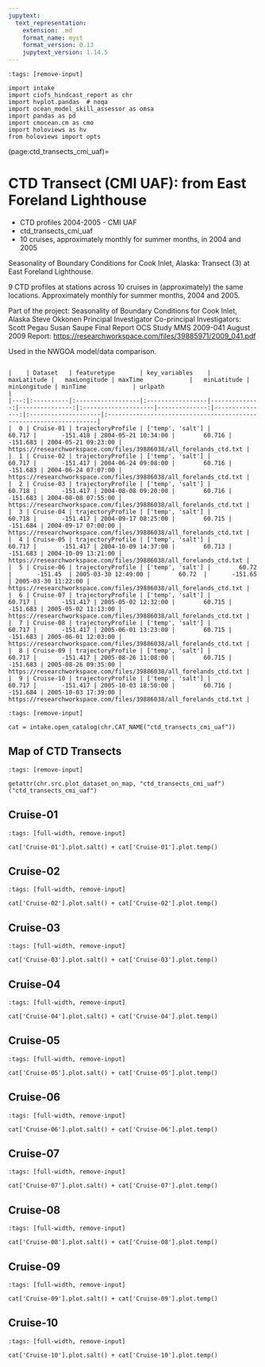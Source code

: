 ```yaml
---
jupytext:
  text_representation:
    extension: .md
    format_name: myst
    format_version: 0.13
    jupytext_version: 1.14.5
---
```


```{code-cell}
:tags: [remove-input]

import intake
import ciofs_hindcast_report as chr
import hvplot.pandas  # noqa
import ocean_model_skill_assessor as omsa
import pandas as pd
import cmocean.cm as cmo
import holoviews as hv
from holoviews import opts
```

(page:ctd_transects_cmi_uaf)=
# CTD Transect (CMI UAF): from East Foreland Lighthouse

* CTD profiles 2004-2005 - CMI UAF
* ctd_transects_cmi_uaf
* 10 cruises, approximately monthly for summer months, in 2004 and 2005

Seasonality of Boundary Conditions for Cook Inlet, Alaska: Transect (3) at East Foreland Lighthouse.

9 CTD profiles at stations across 10 cruises in (approximately) the same locations. Approximately monthly for summer months, 2004 and 2005.

Part of the project:
Seasonality of Boundary Conditions for Cook Inlet, Alaska
Steve Okkonen Principal Investigator
Co-principal Investigators: Scott Pegau Susan Saupe
Final Report
OCS Study MMS 2009-041
August 2009
Report: https://researchworkspace.com/files/39885971/2009_041.pdf


Used in the NWGOA model/data comparison.

```{dropdown} Dataset metadata

|    | Dataset   | featuretype       | key_variables    |   maxLatitude |   maxLongitude | maxTime             |   minLatitude |   minLongitude | minTime             | urlpath                                                            |
|---:|:----------|:------------------|:-----------------|--------------:|---------------:|:--------------------|--------------:|---------------:|:--------------------|:-------------------------------------------------------------------|
|  0 | Cruise-01 | trajectoryProfile | ['temp', 'salt'] |        60.717 |       -151.418 | 2004-05-21 10:34:00 |        60.716 |       -151.683 | 2004-05-21 09:23:00 | https://researchworkspace.com/files/39886038/all_forelands_ctd.txt |
|  1 | Cruise-02 | trajectoryProfile | ['temp', 'salt'] |        60.717 |       -151.417 | 2004-06-24 09:08:00 |        60.716 |       -151.683 | 2004-06-24 07:07:00 | https://researchworkspace.com/files/39886038/all_forelands_ctd.txt |
|  2 | Cruise-03 | trajectoryProfile | ['temp', 'salt'] |        60.718 |       -151.417 | 2004-08-08 09:20:00 |        60.716 |       -151.683 | 2004-08-08 07:55:00 | https://researchworkspace.com/files/39886038/all_forelands_ctd.txt |
|  3 | Cruise-04 | trajectoryProfile | ['temp', 'salt'] |        60.718 |       -151.417 | 2004-09-17 08:25:00 |        60.715 |       -151.684 | 2004-09-17 07:00:00 | https://researchworkspace.com/files/39886038/all_forelands_ctd.txt |
|  4 | Cruise-05 | trajectoryProfile | ['temp', 'salt'] |        60.717 |       -151.417 | 2004-10-09 14:37:00 |        60.713 |       -151.683 | 2004-10-09 13:21:00 | https://researchworkspace.com/files/39886038/all_forelands_ctd.txt |
|  5 | Cruise-06 | trajectoryProfile | ['temp', 'salt'] |        60.72  |       -151.45  | 2005-03-30 12:49:00 |        60.72  |       -151.65  | 2005-03-30 11:22:00 | https://researchworkspace.com/files/39886038/all_forelands_ctd.txt |
|  6 | Cruise-07 | trajectoryProfile | ['temp', 'salt'] |        60.717 |       -151.417 | 2005-05-02 12:32:00 |        60.715 |       -151.683 | 2005-05-02 11:13:00 | https://researchworkspace.com/files/39886038/all_forelands_ctd.txt |
|  7 | Cruise-08 | trajectoryProfile | ['temp', 'salt'] |        60.717 |       -151.417 | 2005-06-01 13:23:00 |        60.715 |       -151.683 | 2005-06-01 12:03:00 | https://researchworkspace.com/files/39886038/all_forelands_ctd.txt |
|  8 | Cruise-09 | trajectoryProfile | ['temp', 'salt'] |        60.717 |       -151.417 | 2005-08-26 11:08:00 |        60.715 |       -151.683 | 2005-08-26 09:35:00 | https://researchworkspace.com/files/39886038/all_forelands_ctd.txt |
|  9 | Cruise-10 | trajectoryProfile | ['temp', 'salt'] |        60.717 |       -151.417 | 2005-10-03 18:50:00 |        60.716 |       -151.684 | 2005-10-03 17:39:00 | https://researchworkspace.com/files/39886038/all_forelands_ctd.txt |

```



```{code-cell}
:tags: [remove-input]

cat = intake.open_catalog(chr.CAT_NAME("ctd_transects_cmi_uaf"))
```

## Map of CTD Transects
    

```{code-cell}
:tags: [remove-input]

getattr(chr.src.plot_dataset_on_map, "ctd_transects_cmi_uaf")("ctd_transects_cmi_uaf")
```

## Cruise-01
        

```{code-cell}
:tags: [full-width, remove-input]

cat['Cruise-01'].plot.salt() + cat['Cruise-01'].plot.temp()
```

## Cruise-02
        

```{code-cell}
:tags: [full-width, remove-input]

cat['Cruise-02'].plot.salt() + cat['Cruise-02'].plot.temp()
```

## Cruise-03
        

```{code-cell}
:tags: [full-width, remove-input]

cat['Cruise-03'].plot.salt() + cat['Cruise-03'].plot.temp()
```

## Cruise-04
        

```{code-cell}
:tags: [full-width, remove-input]

cat['Cruise-04'].plot.salt() + cat['Cruise-04'].plot.temp()
```

## Cruise-05
        

```{code-cell}
:tags: [full-width, remove-input]

cat['Cruise-05'].plot.salt() + cat['Cruise-05'].plot.temp()
```

## Cruise-06
        

```{code-cell}
:tags: [full-width, remove-input]

cat['Cruise-06'].plot.salt() + cat['Cruise-06'].plot.temp()
```

## Cruise-07
        

```{code-cell}
:tags: [full-width, remove-input]

cat['Cruise-07'].plot.salt() + cat['Cruise-07'].plot.temp()
```

## Cruise-08
        

```{code-cell}
:tags: [full-width, remove-input]

cat['Cruise-08'].plot.salt() + cat['Cruise-08'].plot.temp()
```

## Cruise-09
        

```{code-cell}
:tags: [full-width, remove-input]

cat['Cruise-09'].plot.salt() + cat['Cruise-09'].plot.temp()
```

## Cruise-10
        

```{code-cell}
:tags: [full-width, remove-input]

cat['Cruise-10'].plot.salt() + cat['Cruise-10'].plot.temp()
```
